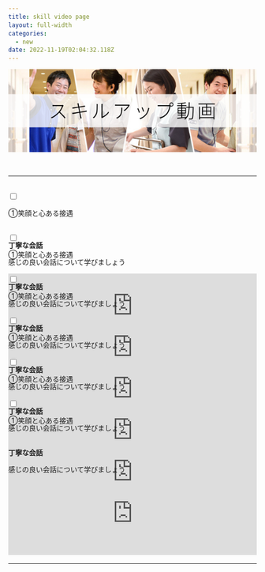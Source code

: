 ```yaml
---
title: skill video page
layout: full-width
categories:
  - new
date: 2022-11-19T02:04:32.118Z
---
```

<div class="flex flex-wrap justify-center">

<img src="/images/1555513392.png" class="max-w-full  h-auto" alt="..." ></div>

<br>

<hr class="border-dashed border-black "></hr>

<br>

<head> <title>Tailwind CSS Accordion</title><script src="https://cdn.tailwindcss.com"></script><link rel="stylesheet" type="text/css" href="https://stackpath.bootstrapcdn.com/font-awesome/4.7.0/css/font-awesome.min.css"><link href="https://cdn.jsdelivr.net/npm/tailwindcss/dist/tailwind.min.css" rel="stylesheet"> <style> /* Tab content - closed */.tab-content { max-height: 0; -webkit-transition: max-height .35s; -o-transition: max-height .35s; transition: max-height .35s; } /* :checked - resize to full height */ .tab input:checked ~ .tab-content { max-height: 100vh; } /* Label formatting when open */ .tab input:checked + label{ /*@apply text-xl p-5 border-l-2 border-indigo-500 bg-gray-100 text-indigo*/ font-size: 1.25rem; /*.text-xl*/ padding: 1.25rem; /*.p-5*/ border-left-width: 2px; /*.border-l-2*/ border-color: #6574cd; /*.border-indigo*/ background-color: #f8fafc; /*.bg-gray-100 */ color: #6574cd; /*.text-indigo*/ } /* Icon */ .tab label::after { float:right; right: 0; top: 0; display: block; width: 1.5em; height: 1.5em; line-height: 1.5; font-size: 1.25rem; text-align: center; -webkit-transition: all .35s; -o-transition: all .35s; transition: all .35s; } /* Icon formatting - closed */ .tab input[type=checkbox] + label::after { content: "+"; font-weight:bold; /*.font-bold*/ border-width: 1px; /*.border*/ border-radius: 9999px; /*.rounded-full */ border-color: #b8c2cc; /*.border-grey*/ } .tab input[type=radio] + label::after { content: "\25BE"; font-weight:bold; /*.font-bold*/ border-width: 1px; /*.border*/ border-radius: 9999px; /*.rounded-full */ border-color: #b8c2cc; /*.border-grey*/ } /* Icon formatting - open */ .tab input[type=checkbox]:checked + label::after { transform: rotate(315deg); background-color: #6574cd; /*.bg-indigo*/ color: #f8fafc; /*.text-grey-lightest*/ } .tab input[type=radio]:checked + label::after { transform: rotateX(180deg); background-color: #6574cd; /*.bg-indigo*/ color: #f8fafc; /*.text-grey-lightest*/ } </style> 

</head> <body class="font-sans container">

<div class="">

<div class="tab w-full overflow-hidden border-t"> 

<div class=" flex flex-col space-y-4">

<div class="tab w-full  text-xl text-black overb cxflow-hidden border-t">

<input class="absolute opacity-0 " id="tab-multi-one" type="checkbox" name="tabs">

<label class="block p-2 text-sm text-left rounded-md bg-green-600   leading-normal cursor-pointer " for="tab-multi-one">①笑顔と心ある接遇</label>

<div class="tab-content overflow-hidden border-l-5  leading-normal">

<div class="cp_actab-content">

<p><a name="unei1" id="uneikanri" class="mce-item-anchor"></a></p>

</div>

<br>

<span class="text-xm text-blue-600 text-left"><b>丁寧な会話</b></span>

<span class="text-xm  text-left">感じの良い会話について学びましょう</span><br>

<iframe src="https://www.youtube-nocookie.com/embed/p6h-rYSVX90?start=13"width="100%" frameborder="0" allowfullscreen="allowfullscreen"></iframe><br>

<hr class="border-dashed border-black "></hr>

</div>

<br>

<div class="">

<div class="tab w-full overflow-hidden border-t"> 

<div class=" flex flex-col space-y-4">

<div class="tab w-full  text-xl text-black overb cxflow-hidden border-t">

<input class="absolute opacity-0 " id="tab-multi-two" type="checkbox" tname="tabs">

<label class="block p-2 text-sm text-left rounded-md bg-green-600   leading-normal cursor-pointer " for="tab-multi-two">①笑顔と心ある接遇</label>

<div class="tab-content overflow-hidden border-l-5  leading-normal">

<div class="cp_actab-content">

<p><a name="unei1" id="uneikanri" class="mce-item-anchor"></a></p>

</div>

<br>

<span class="text-xm text-blue-600 text-left"><b>丁寧な会話</b></span>

<span class="text-xm  text-left">感じの良い会話について学びましょう</span><br>

<iframe src="https://www.youtube-nocookie.com/embed/p6h-rYSVX90?start=13"width="100%" frameborder="0" allowfullscreen="allowfullscreen"></iframe><br>

<hr class="border-dashed border-black "></hr>

</div>

<br>

<div class="">

<div class="tab w-full overflow-hidden border-t"> 

<div class=" flex flex-col space-y-4">

<div class="tab w-full  text-xl text-black overb cxflow-hidden border-t">

<input class="absolute opacity-0 " id="tab-multi-three" type="checkbox" name="tabs">

<label class="block p-2 text-sm text-left rounded-md bg-green-600   leading-normal cursor-pointer " for="tab-multi-three">①笑顔と心ある接遇</label>

<div class="tab-content overflow-hidden border-l-5  leading-normal">

<div class="cp_actab-content">

<p><a name="unei1" id="uneikanri" class="mce-item-anchor"></a></p>

</div>

<br>

<span class="text-xm text-blue-600 text-left"><b>丁寧な会話</b></span>

<span class="text-xm  text-left">感じの良い会話について学びましょう</span><br>

<iframe src="https://www.youtube-nocookie.com/embed/p6h-rYSVX90?start=13"width="100%" frameborder="0" allowfullscreen="allowfullscreen"></iframe><br>

<hr class="border-dashed border-black "></hr>

</div>

<br>

<div class="">

<div class="tab w-full overflow-hidden border-t"> 

<div class=" flex flex-col space-y-4">

<div class="tab w-full  text-xl text-black overb cxflow-hidden border-t">

<input class="absolute opacity-0 " id="tab-multi-four" type="checkbox" name="tabs">

<label class="block p-2 text-sm text-left rounded-md bg-green-600   leading-normal cursor-pointer " for="tab-multi-four">①笑顔と心ある接遇</label>

<div class="tab-content overflow-hidden border-l-5  leading-normal">

<div class="cp_actab-content">

<p><a name="unei1" id="uneikanri" class="mce-item-anchor"></a></p>

</div>

<br>

<span class="text-xm text-blue-600 text-left"><b>丁寧な会話</b></span>

<span class="text-xm  text-left">感じの良い会話について学びましょう</span><br>

<iframe src="https://www.youtube-nocookie.com/embed/p6h-rYSVX90?start=13"width="100%" frameborder="0" allowfullscreen="allowfullscreen"></iframe><br>

<hr class="border-dashed border-black "></hr>

</div>

<br>

<div class="">

<div class="tab w-full overflow-hidden border-t"> 

<div class=" flex flex-col space-y-4">

<div class="tab w-full  text-xl text-black overb cxflow-hidden border-t">

<input class="absolute opacity-0 " id="tab-multi-five" type="checkbox" name="tabs">

<label class="block p-2 text-sm text-left rounded-md bg-green-600   leading-normal cursor-pointer " for="tab-multi-five">①笑顔と心ある接遇</label>

<div class="tab-content overflow-hidden border-l-5  leading-normal">

<div class="cp_actab-content">

<p><a name="unei1" id="uneikanri" class="mce-item-anchor"></a></p>

</div>

<br>

<span class="text-xm text-blue-600 text-left"><b>丁寧な会話</b></span>

<span class="text-xm  text-left">感じの良い会話について学びましょう</span><br>

<iframe src="https://www.youtube-nocookie.com/embed/p6h-rYSVX90?start=13"width="100%" frameborder="0" allowfullscreen="allowfullscreen"></iframe><br>

<hr class="border-dashed border-black "></hr>

</div>

<br>

<div class="">

<div class="tab w-full overflow-hidden border-t"> 

<div class=" flex flex-col space-y-4">

<div class="tab w-full  text-xl text-black overb cxflow-hidden border-t">

<input class="absolute opacity-0 " id="tab-multi-six" type="checkbox" name="tabs">

<label class="block p-2 text-sm text-left rounded-md bg-green-600   leading-normal cursor-pointer " for="tab-multi-six">①笑顔と心ある接遇</label>

<div class="tab-content overflow-hidden border-l-5  leading-normal">

<div class="cp_actab-content">

<p><a name="unei1" id="uneikanri" class="mce-item-anchor"></a></p>

</div>

<br>

<span class="text-xm text-blue-600 text-left"><b>丁寧な会話</b></span>

<span class="text-xm  text-left">感じの良い会話について学びましょう</span><br>

<iframe src="https://www.youtube-nocookie.com/embed/p6h-rYSVX90?start=13"width="100%" frameborder="0" allowfullscreen="allowfullscreen"></iframe><br>

<hr class="border-dashed border-black "></hr>

</div>

<br>